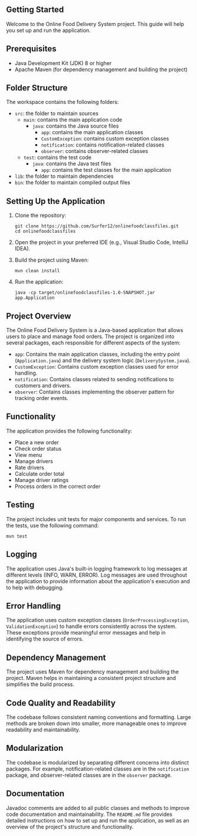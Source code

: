 ## Getting Started

Welcome to the Online Food Delivery System project. This guide will help you set up and run the application.

## Prerequisites

- Java Development Kit (JDK) 8 or higher
- Apache Maven (for dependency management and building the project)

## Folder Structure

The workspace contains the following folders:

- `src`: the folder to maintain sources
  - `main`: contains the main application code
    - `java`: contains the Java source files
      - `app`: contains the main application classes
      - `CustomException`: contains custom exception classes
      - `notification`: contains notification-related classes
      - `observer`: contains observer-related classes
  - `test`: contains the test code
    - `java`: contains the Java test files
      - `app`: contains the test classes for the main application
- `lib`: the folder to maintain dependencies
- `bin`: the folder to maintain compiled output files

## Setting Up the Application

1. Clone the repository:
   ```
   git clone https://github.com/Surfer12/onlinefoodclassfiles.git
   cd onlinefoodclassfiles
   ```

2. Open the project in your preferred IDE (e.g., Visual Studio Code, IntelliJ IDEA).

3. Build the project using Maven:
   ```
   mvn clean install
   ```

4. Run the application:
   ```
   java -cp target/onlinefoodclassfiles-1.0-SNAPSHOT.jar app.Application
   ```

## Project Overview

The Online Food Delivery System is a Java-based application that allows users to place and manage food orders. The project is organized into several packages, each responsible for different aspects of the system:

- `app`: Contains the main application classes, including the entry point (`Application.java`) and the delivery system logic (`DeliverySystem.java`).
- `CustomException`: Contains custom exception classes used for error handling.
- `notification`: Contains classes related to sending notifications to customers and drivers.
- `observer`: Contains classes implementing the observer pattern for tracking order events.

## Functionality

The application provides the following functionality:

- Place a new order
- Check order status
- View menu
- Manage drivers
- Rate drivers
- Calculate order total
- Manage driver ratings
- Process orders in the correct order

## Testing

The project includes unit tests for major components and services. To run the tests, use the following command:
```
mvn test
```

## Logging

The application uses Java's built-in logging framework to log messages at different levels (INFO, WARN, ERROR). Log messages are used throughout the application to provide information about the application's execution and to help with debugging.

## Error Handling

The application uses custom exception classes (`OrderProcessingException`, `ValidationException`) to handle errors consistently across the system. These exceptions provide meaningful error messages and help in identifying the source of errors.

## Dependency Management

The project uses Maven for dependency management and building the project. Maven helps in maintaining a consistent project structure and simplifies the build process.

## Code Quality and Readability

The codebase follows consistent naming conventions and formatting. Large methods are broken down into smaller, more manageable ones to improve readability and maintainability.

## Modularization

The codebase is modularized by separating different concerns into distinct packages. For example, notification-related classes are in the `notification` package, and observer-related classes are in the `observer` package.

## Documentation

Javadoc comments are added to all public classes and methods to improve code documentation and maintainability. The `README.md` file provides detailed instructions on how to set up and run the application, as well as an overview of the project's structure and functionality.
